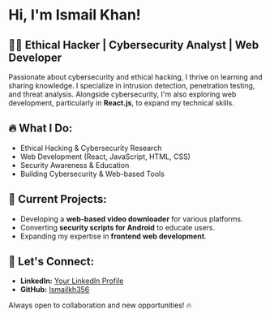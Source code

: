 # Hi, I'm Ismail Khan!

## 👨‍💻 Ethical Hacker | Cybersecurity Analyst | Web Developer

Passionate about cybersecurity and ethical hacking, I thrive on learning and sharing knowledge. I specialize in intrusion detection, penetration testing, and threat analysis. Alongside cybersecurity, I'm also exploring web development, particularly in **React.js**, to expand my technical skills.

## 🔥 What I Do:
- Ethical Hacking & Cybersecurity Research
- Web Development (React, JavaScript, HTML, CSS)
- Security Awareness & Education
- Building Cybersecurity & Web-based Tools

## 🚀 Current Projects:
- Developing a **web-based video downloader** for various platforms.
- Converting **security scripts for Android** to educate users.
- Expanding my expertise in **frontend web development**.

## 📢 Let's Connect:
- **LinkedIn:** [Your LinkedIn Profile](https://www.linkedin.com/in/ismail-khan-b678b0258/)
- **GitHub:** [Ismailkh356](https://github.com/Ismailkh356)

Always open to collaboration and new opportunities! 🔥

